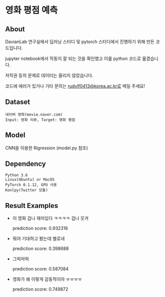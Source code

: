 # 영화 평점 예측

## About
DavianLab 연구실에서 딥러닝 스터디 및 pytorch 스터디에서 진행하기 위해 만든 코드입니다.

jupyter notebook에서 작동이 잘 되는 것을 확인했고 이를 python 코드로 옮겼습니다.

저작권 등의 문제로 데이터는 올리지 않았습니다.

코드에 에러가 있거나 기타 문의는 rudvlf0413@korea.ac.kr로 메일 주세요!


## Dataset
	네이버 영화(movie.naver.com)
	Input: 영화 리뷰, Target: 영화 평점


## Model
CNN을 이용한 Rigression (model.py 참조)


## Dependency
	Python 3.6
	Linux(Ubuntu) or MacOS
	PyTorch 0.1.12, GPU 사용
	Konlpy(Twitter 모듈)


## Result Examples
* 이 영화 겁나 재미있다 ㅋㅋㅋㅋ 겁나 웃겨

	prediction score: 0.932316

* 뭐야 기대하고 봤는데 별로네

	prediction score: 0.398688
	
* 그럭저럭

	prediction score: 0.587084
	
* 영화가 왜 이렇게 감동적이야 ㅠㅠㅠㅠ

	prediction score: 0.749872